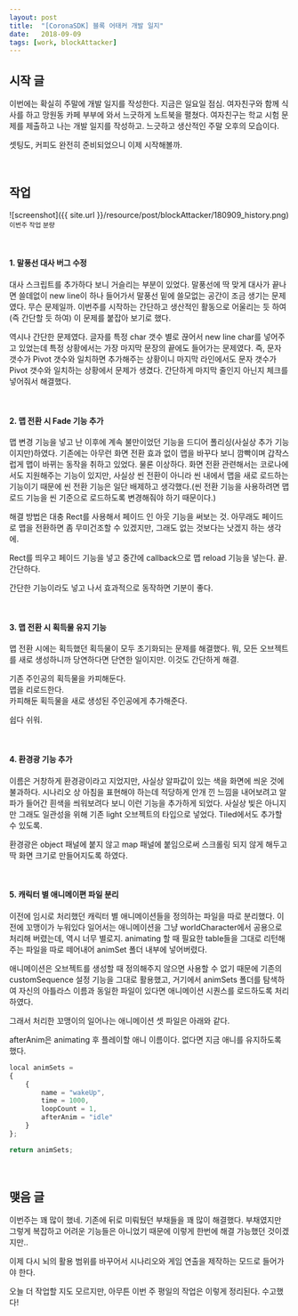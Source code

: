 ```yaml
---
layout: post
title:  "[CoronaSDK] 블록 어태커 개발 일지"
date:   2018-09-09
tags: [work, blockAttacker]
---
```


## 시작 글

  이번에는 확실히 주말에 개발 일지를 작성한다. 지금은 일요일 점심. 여자친구와 함께 식사를 하고 망원동 카페 부부에 와서 느긋하게 노트북을 펼쳤다. 여자친구는 학교 시험 문제를 제출하고 나는 개발 일지를 작성하고. 느긋하고 생산적인 주말 오후의 모습이다.

  셋팅도, 커피도 완전히 준비되었으니 이제 시작해볼까.

<br>

## 작업

![screenshot]({{ site.url }}/resource/post/blockAttacker/180909_history.png)
<br>
<small>이번주 작업 분량</small>

<br>
<h4>1. 말풍선 대사 버그 수정</h4>

  대사 스크립트를 추가하다 보니 거슬리는 부분이 있었다. 말풍선에 딱 맞게 대사가 끝나면 쓸데없이 new line이 하나 들어가서 말풍선 밑에 쓸모없는 공간이 조금 생기는 문제였다. 무슨 문제일까. 이번주를 시작하는 간단하고 생산적인 활동으로 어울리는 듯 하여(즉 간단할 듯 하여) 이 문제를 붙잡아 보기로 했다.

  역시나 간단한 문제였다. 글자를 특정 char 갯수 별로 끊어서 new line char를 넣어주고 있었는데 특정 상황에서는 가장 마지막 문장의 끝에도 들어가는 문제였다. 즉, 문자 갯수가 Pivot 갯수와 일치하면 추가해주는 상황이니 마지막 라인에서도 문자 갯수가 Pivot 갯수와 일치하는 상황에서 문제가 생겼다. 간단하게 마지막 줄인지 아닌지 체크를 넣어줘서 해결했다.

<br>
<h4> 2. 맵 전환 시 Fade 기능 추가</h4>

  맵 변경 기능을 넣고 난 이후에 계속 불만이었던 기능을 드디어 폴리싱(사실상 추가 기능이지만)하였다. 기존에는 아무런 화면 전환 효과 없이 맵을 바꾸다 보니 깜빡이며 갑작스럽게 맵이 바뀌는 동작을 취하고 있었다. 물론 이상하다. 화면 전환 관련해서는 코로나에서도 지원해주는 기능이 있지만, 사실상 씬 전환이 아니라 씬 내에서 맵을 새로 로드하는 기능이기 때문에 씬 전환 기능은 일단 배제하고 생각했다.(씬 전환 기능을 사용하려면 맵 로드 기능을 씬 기준으로 로드하도록 변경해줘야 하기 때문이다.)

  해결 방법은 대충 Rect를 사용해서 페이드 인 아웃 기능을 써보는 것. 아무래도 페이드로 맵을 전환하면 좀 무미건조할 수 있겠지만, 그래도 없는 것보다는 낫겠지 하는 생각에.

  Rect를 띄우고 페이드 기능을 넣고 중간에 callback으로 맵 reload 기능을 넣는다. 끝. 간단하다.

  간단한 기능이라도 넣고 나서 효과적으로 동작하면 기분이 좋다.

<br>
<h4> 3. 맵 전환 시 획득물 유지 기능</h4>

  맵 전환 시에는 획득했던 획득물이 모두 초기화되는 문제를 해결했다. 뭐, 모든 오브젝트를 새로 생성하니까 당연하다면 단연한 일이지만. 이것도 간단하게 해결.<br>

  기존 주인공의 획득물을 카피해둔다.<br>
  맵을 리로드한다.<br>
  카피해둔 획득물을 새로 생성된 주인공에게 추가해준다.<br>

  쉽다 쉬워.

<br>
<h4> 4. 환경광 기능 추가</h4>

  이름은 거창하게 환경광이라고 지었지만, 사실상 알파값이 있는 색을 화면에 씌운 것에 불과하다. 시나리오 상 아침을 표현해야 하는데 적당하게 안개 낀 느낌을 내어보려고 알파가 들어간 흰색을 씌워보려다 보니 이런 기능을 추가하게 되었다. 사실상 빛은 아니지만 그래도 일관성을 위해 기존 light 오브젝트의 타입으로 넣었다. Tiled에서도 추가할 수 있도록.

  환경광은 object 패널에 붙지 않고 map 패널에 붙임으로써 스크롤링 되지 않게 해두고 딱 화면 크기로 만들어지도록 하였다.

<br>
<h4> 5. 캐릭터 별 애니메이편 파일 분리</h4>

  이전에 임시로 처리했던 캐릭터 별 애니메이션들을 정의하는 파일을 따로 분리했다. 이전에 꼬맹이가 누워있다 일어서는 애니메이션을 그냥 worldCharacter에서 공용으로 처리해 버렸는데, 역시 너무 별로지. animating 할 때 필요한 table들을 그대로 리턴해주는 파일을 따로 떼어내어 animSet 폴더 내부에 넣어버렸다.

  애니메이션은 오브젝트를 생성할 때 정의해주지 않으면 사용할 수 없기 때문에 기존의 customSequence 설정 기능을 그대로 활용했고, 거기에서 animSets 폴더를 탐색하여 자신의 아틀라스 이름과 동일한 파일이 있다면 애니메이션 시퀀스를 로드하도록 처리하였다.

  그래서 처리한 꼬맹이의 일어나는 애니메이션 셋 파일은 아래와 같다.

  afterAnim은 animating 후 플레이할 애니 이름이다. 없다면 지금 애니를 유지하도록 했다.

```javascript
local animSets =
{
    {
        name = "wakeUp",
        time = 1000,
        loopCount = 1,
        afterAnim = "idle"
    }
};

return animSets;
```
<br>

## 맺음 글

  이번주는 꽤 많이 했네. 기존에 뒤로 미뤄뒀던 부채들을 꽤 많이 해결했다. 부채였지만 그렇게 복잡하고 어려운 기능들은 아니었기 때문에 이렇게 한번에 해결 가능했던 것이겠지만..

  이제 다시 뇌의 활용 범위를 바꾸어서 시나리오와 게임 연출을 제작하는 모드로 들어가야 한다.

  오늘 더 작업할 지도 모르지만, 아무튼 이번 주 평일의 작업은 이렇게 정리된다. 수고했다!